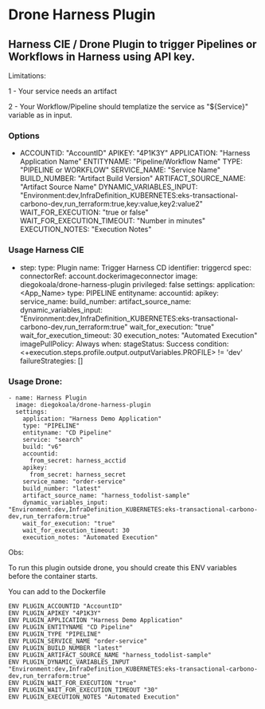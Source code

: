 # Drone Harness Plugin

## Harness CIE / Drone Plugin to trigger Pipelines or Workflows in Harness using API key.

Limitations:

1 - Your service needs an artifact

2 - Your Workflow/Pipeline should templatize the service as "${Service}" variable as in input.

### Options

- ACCOUNTID: "AccountID"
  APIKEY: "4P1K3Y"
  APPLICATION: "Harness Application Name"
  ENTITYNAME: "Pipeline/Workflow Name"
  TYPE: "PIPELINE or WORKFLOW"
  SERVICE_NAME: "Service Name"
  BUILD_NUMBER: "Artifact Build Version"
  ARTIFACT_SOURCE_NAME: "Artifact Source Name"
  DYNAMIC_VARIABLES_INPUT: "Environment:dev,InfraDefinition_KUBERNETES:eks-transactional-carbono-dev,run_terraform:true,key:value,key2:value2" 
  WAIT_FOR_EXECUTION: "true or false"
  WAIT_FOR_EXECUTION_TIMEOUT: "Number in minutes"
  EXECUTION_NOTES: "Execution Notes"

### Usage Harness CIE

- step:
  type: Plugin
  name: Trigger Harness CD
  identifier: triggercd
  spec:
      connectorRef: account.dockerimageconnector
      image: diegokoala/drone-harness-plugin
      privileged: false
      settings:
          application: <App_Name>
          type: PIPELINE
          entityname: <PipeID>
          accountid: <AccountID>
          apikey: <ApiKey>
          service_name: <ServiceName>
          build_number: <BuildVersion>
          artifact_source_name: <ArtifactSourceName>
          dynamic_variables_input: "Environment:dev,InfraDefinition_KUBERNETES:eks-transactional-carbono-dev,run_terraform:true"
          wait_for_execution: "true"
          wait_for_execution_timeout: 30
          execution_notes: "Automated Execution"
      imagePullPolicy: Always
  when:
      stageStatus: Success
      condition: <+execution.steps.profile.output.outputVariables.PROFILE> != 'dev'
  failureStrategies: []



### Usage Drone:

    - name: Harness Plugin
      image: diegokoala/drone-harness-plugin
      settings:  
        application: "Harness Demo Application"
        type: "PIPELINE"
        entityname: "CD Pipeline"
        service: "search"
        build: "v6"
        accountid:
          from_secret: harness_acctid
        apikey: 
          from_secret: harness_secret
        service_name: "order-service"
        build_number: "latest"
        artifact_source_name: "harness_todolist-sample"
        dynamic_variables_input: "Environment:dev,InfraDefinition_KUBERNETES:eks-transactional-carbono-dev,run_terraform:true"
        wait_for_execution: "true"
        wait_for_execution_timeout: 30
        execution_notes: "Automated Execution"



Obs: 

To run this plugin outside drone, you should create this ENV variables before the container starts.

You can add to the Dockerfile

    ENV PLUGIN_ACCOUNTID "AccountID"
    ENV PLUGIN_APIKEY "4P1K3Y"
    ENV PLUGIN_APPLICATION "Harness Demo Application"
    ENV PLUGIN_ENTITYNAME "CD Pipeline"
    ENV PLUGIN_TYPE "PIPELINE"
    ENV PLUGIN_SERVICE_NAME "order-service"
    ENV PLUGIN_BUILD_NUMBER "latest"
    ENV PLUGIN_ARTIFACT_SOURCE_NAME "harness_todolist-sample"
    ENV PLUGIN_DYNAMIC_VARIABLES_INPUT "Environment:dev,InfraDefinition_KUBERNETES:eks-transactional-carbono-dev,run_terraform:true"
    ENV PLUGIN_WAIT_FOR_EXECUTION "true"
    ENV PLUGIN_WAIT_FOR_EXECUTION_TIMEOUT "30"
    ENV PLUGIN_EXECUTION_NOTES "Automated Execution"
